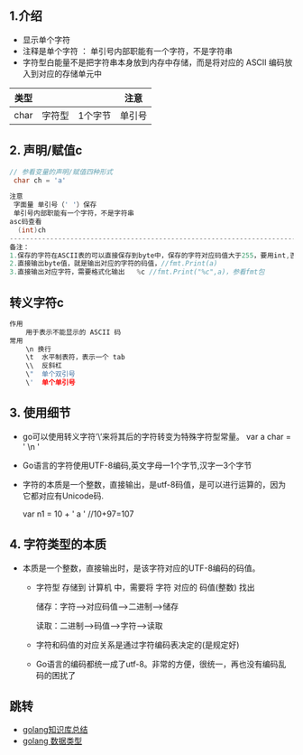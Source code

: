 ## 1.介绍

* 显示单个字符
* 注释是单个字符 ： 单引号内部职能有一个字符，不是字符串
* 字符型白能量不是把字符串本身放到内存中存储，而是将对应的 ASCII 编码放入到对应的存储单元中

| 类型 |        |         | 注意   |
| ---- | ------ | ------- | ------ |
| char | 字符型 | 1个字节 | 单引号 |



 ## 2. 声明/赋值c

   ```c++
// 参看变量的声明/赋值四种形式
	char ch = 'a'

注意
	字面量 单引号（' '）保存
    单引号内部职能有一个字符，不是字符串
 asc码查看
     (int)ch
--------------------------------------------------------------------------------------
备注：
1.保存的字符在ASCII表的可以直接保存到byte中，保存的字符对应码值大于255，要用int,否则会溢出
2.直接输出byte值，就是输出对应的字符的码值，//fmt.Print(a)
3.直接输出对应字符，需要格式化输出   %c //fmt.Print("%c",a)，参看fmt包
   ```

## 转义字符c

```c++
作用
    用于表示不能显示的 ASCII 码
常用
    \n 换行
    \t	水平制表符，表示一个 tab
    \\	反斜杠 
    \"  单个双引号
    \'	单个单引号
```





## 3. 使用细节

   * go可以使用转义字符’\’来将其后的字符转变为特殊字符型常量。 var a char = ' \n '

   * Go语言的字符使用UTF-8编码,英文字母一1个字节,汉字一3个字节

   * 字符的本质是一个整数，直接输出，是utf-8码值，是可以进行运算的，因为它都对应有Unicode码.

     var n1 = 10 + ' a '    //10+97=107

## 4. 字符类型的本质

* 本质是一个整数，直接输出时，是该字符对应的UTF-8编码的码值。

    * 字符型   存储到   计算机  中，需要将   字符   对应的   码值(整数)   找出

        储存：字符——>对应码值——>二进制——>储存

        读取：二进制——>码值——>字符——>读取

    * 字符和码值的对应关系是通过字符编码表决定的(是规定好)

    * Go语言的编码都统一成了utf-8。非常的方便，很统一，再也没有编码乱码的困扰了

## 跳转

*   [golang知识库总结](https://www.cnblogs.com/shulei/p/13426361.html)
*   [golang 数据类型](https://www.cnblogs.com/shulei/p/13425813.html)
